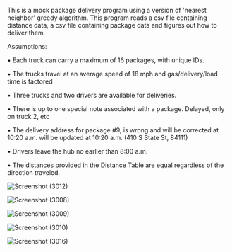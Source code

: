 This is a mock package delivery program using a version of
'nearest neighbor' greedy algorithm.
This program reads a csv file containing distance data, a csv file containing package data and figures out how to deliver them


Assumptions:

•   Each truck can carry a maximum of 16 packages, with unique IDs.

•   The trucks travel at an average speed of 18 mph and gas/delivery/load time is factored

•   Three trucks and two drivers are available for deliveries.

•   There is up to one special note associated with a package. Delayed, only on truck 2, etc

•   The delivery address for package #9, is wrong and will be corrected at 10:20 a.m. will be updated at 10:20 a.m.
     (410 S State St, 84111)

•   Drivers leave the hub no earlier than 8:00 a.m.

•   The distances provided in the Distance Table are equal regardless of the direction traveled.

![Screenshot (3012)](https://user-images.githubusercontent.com/23101063/124604703-321a0400-de39-11eb-89d0-6bd259ffc52e.png)

![Screenshot (3008)](https://user-images.githubusercontent.com/23101063/124603638-21b55980-de38-11eb-9dea-e4d009ccaca9.png)

![Screenshot (3009)](https://user-images.githubusercontent.com/23101063/124603648-2417b380-de38-11eb-9270-9deeb8f294f0.png)

![Screenshot (3010)](https://user-images.githubusercontent.com/23101063/124603655-25e17700-de38-11eb-9ad6-71202fe465aa.png)

![Screenshot (3016)](https://user-images.githubusercontent.com/23101063/124605450-e7e55280-de39-11eb-94c9-5f67b16a5c85.png)
